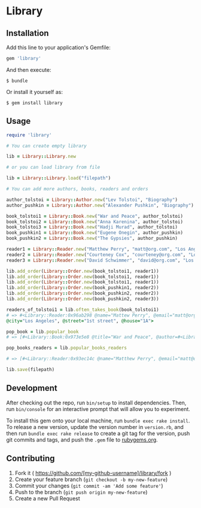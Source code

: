 # Library

## Installation

Add this line to your application's Gemfile:

```ruby
gem 'library'
```

And then execute:

    $ bundle

Or install it yourself as:

    $ gem install library

## Usage

```ruby
require 'library'

# You can create empty library

lib = Library::Library.new

# or you can load library from file

lib = Library::Library.load("filepath")

# You can add more authors, books, readers and orders

author_tolstoi = Library::Author.new("Lev Tolstoi", "Biography")
author_pushkin = Library::Author.new("Alexander Pushkin", "Biography")

book_tolstoi1 = Library::Book.new("War and Peace", author_tolstoi)
book_tolstoi2 = Library::Book.new("Anna Karenina", author_tolstoi)
book_tolstoi3 = Library::Book.new("Hadji Murad", author_tolstoi)
book_pushkin1 = Library::Book.new("Eugene Onegin", author_pushkin)
book_pushkin2 = Library::Book.new("The Gypsies", author_pushkin)

reader1 = Library::Reader.new("Matthew Perry", "matt@org.com", "Los Angeles", "1st street", "1A")
reader2 = Library::Reader.new("Courteney Cox", "courteney@org.com", "Los Angeles", "2nd street", "1A")
reader3 = Library::Reader.new("David Schwimmer", "david@org.com", "Los Angeles", "3rd street", "1A")

lib.add_order(Library::Order.new(book_tolstoi1, reader1))
lib.add_order(Library::Order.new(book_tolstoi1, reader1))
lib.add_order(Library::Order.new(book_tolstoi1, reader1))
lib.add_order(Library::Order.new(book_pushkin1, reader2))
lib.add_order(Library::Order.new(book_pushkin2, reader2))
lib.add_order(Library::Order.new(book_pushkin2, reader3))

readers_of_tolstoi1 = lib.often_takes_book(book_tolstoi1)
# => #<Library::Reader:0x96ab298 @name="Mattew Perry", @email="matt@org.com", 
@city="Los Angeles", @street="1st street", @house="1A">

pop_book = lib.popular_book
# => [#<Library::Book:0x973e5e8 @title="War and Peace", @author=#<Library::Author:0x979c0f8 @name="Lev Tolstoi", @biography="Biography">>] 

pop_books_readers = lib.popular_books_readers

# => [#<Library::Reader:0x93ec14c @name="Matthew Perry", @email="matt@org.com", @city="Los Angeles", @street="1st street", @house="1A">, #<Library::Reader:0x93f1f20 @name="Courteney Cox", @email="courteney@org.com", @city="Los Angeles", @street="2nd street", @house="1A">, #<Library::Reader:0x93f3ec4 @name="David Schwimmer", @email="david@org.com", @city="Los Angeles", @street="3rd street", @house="1A">] 

lib.save(filepath)

```

## Development

After checking out the repo, run `bin/setup` to install dependencies. Then, run `bin/console` for an interactive prompt that will allow you to experiment.

To install this gem onto your local machine, run `bundle exec rake install`. To release a new version, update the version number in `version.rb`, and then run `bundle exec rake release` to create a git tag for the version, push git commits and tags, and push the `.gem` file to [rubygems.org](https://rubygems.org).

## Contributing

1. Fork it ( https://github.com/[my-github-username]/library/fork )
2. Create your feature branch (`git checkout -b my-new-feature`)
3. Commit your changes (`git commit -am 'Add some feature'`)
4. Push to the branch (`git push origin my-new-feature`)
5. Create a new Pull Request
